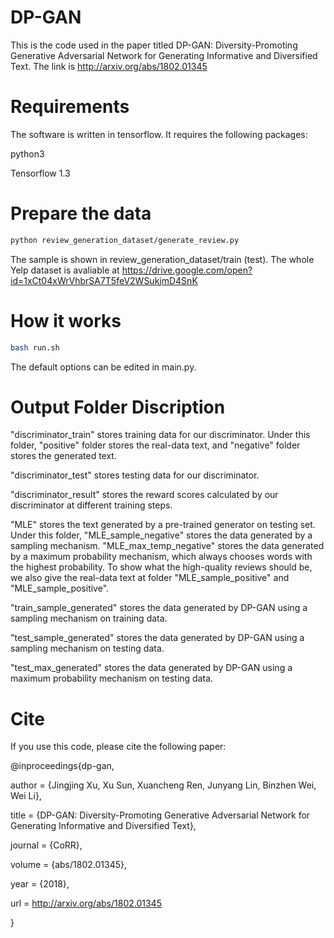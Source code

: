 # DP-GAN

This is the code used in the paper titled DP-GAN: Diversity-Promoting Generative Adversarial Network for Generating Informative and Diversified Text. The link is http://arxiv.org/abs/1802.01345


# Requirements
The software is written in tensorflow. It requires the following packages:

python3

Tensorflow 1.3

# Prepare the data

```bash
python review_generation_dataset/generate_review.py
```

The sample is shown in review_generation_dataset/train (test).
The whole Yelp dataset is avaliable at https://drive.google.com/open?id=1xCt04xWrVhbrSA7T5feV2WSukjmD4SnK

# How it works

```bash
bash run.sh
```
The default options can be edited in main.py.
 
# Output Folder Discription

"discriminator_train" stores training data for our discriminator. Under this folder, "positive" folder stores the real-data text, and "negative" folder stores the generated text.

"discriminator_test" stores testing data for our discriminator. 

"discriminator_result" stores the reward scores calculated by our discriminator at different training steps.


"MLE" stores the text generated by a pre-trained generator on testing set. Under this folder, "MLE_sample_negative" stores the data generated by a sampling mechanism. "MLE_max_temp_negative" stores the data generated by a maximum probability mechanism, which always chooses words with the highest probability. To show what the high-quality reviews should be, we also give the real-data text at folder "MLE_sample_positive" and "MLE_sample_positive".

"train_sample_generated" stores the data generated by DP-GAN using a sampling mechanism on training data.

"test_sample_generated" stores the data generated by DP-GAN using a sampling mechanism on testing data.

"test_max_generated" stores the data generated by DP-GAN using a maximum probability mechanism on testing data.


 
# Cite

If you use this code, please cite the following paper:

@inproceedings{dp-gan,

author = {Jingjing Xu, Xu Sun, Xuancheng Ren, Junyang Lin, Binzhen Wei, Wei Li},

title = {DP-GAN: Diversity-Promoting Generative Adversarial Network for
  Generating Informative and Diversified Text},

journal = {CoRR},

volume = {abs/1802.01345},

year = {2018},

url = 
http://arxiv.org/abs/1802.01345

}


